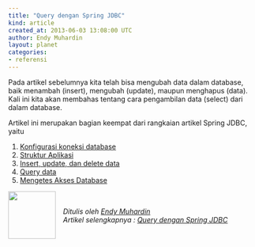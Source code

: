 ```yaml
---
title: "Query dengan Spring JDBC"
kind: article
created_at: 2013-06-03 13:08:00 UTC
author: Endy Muhardin
layout: planet
categories:
- referensi
---
```

<p>Pada artikel sebelumnya kita telah bisa mengubah data dalam database, baik menambah (insert), mengubah (update), maupun menghapus (data). Kali ini kita akan membahas tentang cara pengambilan data (select) dari dalam database.</p>

<p>Artikel ini merupakan bagian keempat dari rangkaian artikel Spring JDBC, yaitu</p>

<ol>
<li><a href="http://software.endy.muhardin.com/java/konfigurasi-koneksi-database-dengan-spring/">Konfigurasi koneksi database</a></li>
<li><a href="http://software.endy.muhardin.com/java/struktur-aplikasi-java-dengan-spring-dan-maven/">Struktur Aplikasi</a></li>
<li><a href="http://software.endy.muhardin.com/java/insert-update-delete-dengan-spring-jdbc/">Insert, update, dan delete data</a></li>
<li><a href="http://software.endy.muhardin.com/java/query-dengan-spring-jdbc/">Query data</a></li>
<li><a href="http://software.endy.muhardin.com/java/mengetes-akses-database/">Mengetes Akses Database</a></li>
</ol>


<div class="author">
  <img src="http://www.gravatar.com/avatar/31694bbf42349c6b6adfe893bb1e19d8.png" style="width: 96px; height: 96;">
  <span style="position: absolute; padding: 32px 15px;">
    <i>Ditulis oleh <a href="http://twitter.com/endymuhardin">Endy Muhardin</a> <br> 
    Artikel selengkapnya : <a href="http://software.endy.muhardin.com/java/query-dengan-spring-jdbc/">Query dengan Spring JDBC</a></i>
  </span>
</div>
